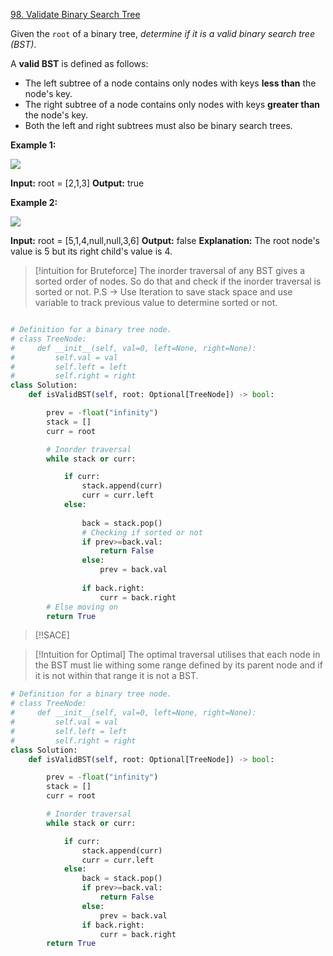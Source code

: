 [98. Validate Binary Search Tree](https://leetcode.com/problems/validate-binary-search-tree/)

Given the `root` of a binary tree, _determine if it is a valid binary search tree (BST)_.

A **valid BST** is defined as follows:

- The left subtree of a node contains only nodes with keys **less than** the node's key.
- The right subtree of a node contains only nodes with keys **greater than** the node's key.
- Both the left and right subtrees must also be binary search trees.

**Example 1:**

![](https://assets.leetcode.com/uploads/2020/12/01/tree1.jpg)

**Input:** root = [2,1,3]
**Output:** true

**Example 2:**

![](https://assets.leetcode.com/uploads/2020/12/01/tree2.jpg)

**Input:** root = [5,1,4,null,null,3,6]
**Output:** false
**Explanation:** The root node's value is 5 but its right child's value is 4.

>[!intuition for Bruteforce]
>The inorder traversal of any BST gives a sorted order of nodes. So do that and check if the inorder traversal is sorted or not.
>P.S -> Use Iteration to save stack space and use variable to track previous value to determine sorted or not.




```python 

# Definition for a binary tree node.
# class TreeNode:
#     def __init__(self, val=0, left=None, right=None):
#         self.val = val
#         self.left = left
#         self.right = right
class Solution:
    def isValidBST(self, root: Optional[TreeNode]) -> bool:

        prev = -float("infinity")
        stack = []
        curr = root

        # Inorder traversal
        while stack or curr:

            if curr:
                stack.append(curr)
                curr = curr.left
            else:
		        
                back = stack.pop()
                # Checking if sorted or not
                if prev>=back.val:
                    return False
                else:
                    prev = back.val
                
                if back.right:
                    curr = back.right
        # Else moving on
        return True
```

>[!!SACE]


>[!Intuition for Optimal]
>The optimal traversal utilises that each node in the BST must lie withing some range defined by its parent node and if it is not within that range it is not a BST.


```python
# Definition for a binary tree node.
# class TreeNode:
#     def __init__(self, val=0, left=None, right=None):
#         self.val = val
#         self.left = left
#         self.right = right
class Solution:
    def isValidBST(self, root: Optional[TreeNode]) -> bool:

        prev = -float("infinity")
        stack = []
        curr = root

        # Inorder traversal
        while stack or curr:

            if curr:
                stack.append(curr)
                curr = curr.left
            else:
                back = stack.pop()
                if prev>=back.val:
                    return False
                else:
                    prev = back.val
                if back.right:
                    curr = back.right
        return True 
```